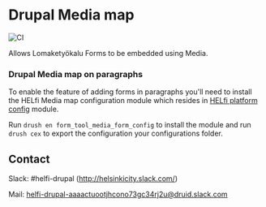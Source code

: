 # Drupal Media map

![CI](https://github.com/City-of-Helsinki/drupal-module-helfi-media-map/workflows/CI/badge.svg)

Allows Lomaketyökalu Forms to be embedded using Media.

### Drupal Media map on paragraphs

To enable the feature of adding forms in paragraphs you'll need to install the HELfi Media map configuration module which resides in [HELfi platform config](https://github.com/City-of-Helsinki/drupal-helfi-platform-config) module.

Run `drush en form_tool_media_form_config` to install the module and run `drush cex` to export the configuration your configurations folder.


## Contact

Slack: #helfi-drupal (http://helsinkicity.slack.com/)

Mail: helfi-drupal-aaaactuootjhcono73gc34rj2u@druid.slack.com
